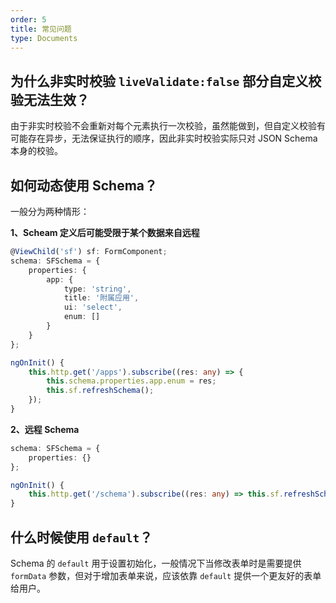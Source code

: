 ```yaml
---
order: 5
title: 常见问题
type: Documents
---
```


## 为什么非实时校验 `liveValidate:false` 部分自定义校验无法生效？

由于非实时校验不会重新对每个元素执行一次校验，虽然能做到，但自定义校验有可能存在异步，无法保证执行的顺序，因此非实时校验实际只对 JSON Schema 本身的校验。

## 如何动态使用 Schema？

一般分为两种情形：

**1、Scheam 定义后可能受限于某个数据来自远程**

```ts
@ViewChild('sf') sf: FormComponent;
schema: SFSchema = {
    properties: {
        app: {
            type: 'string',
            title: '附属应用',
            ui: 'select',
            enum: []
        }
    }
};

ngOnInit() {
    this.http.get('/apps').subscribe((res: any) => {
        this.schema.properties.app.enum = res;
        this.sf.refreshSchema();
    });
}
```

**2、远程 Schema**

```ts
schema: SFSchema = {
    properties: {}
};

ngOnInit() {
    this.http.get('/schema').subscribe((res: any) => this.sf.refreshSchema(res));
}
```

## 什么时候使用 `default`？

Schema 的 `default` 用于设置初始化，一般情况下当修改表单时是需要提供 `formData` 参数，但对于增加表单来说，应该依靠 `default` 提供一个更友好的表单给用户。
